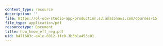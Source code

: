 ```yaml
---
content_type: resource
description: ''
file: https://ol-ocw-studio-app-production.s3.amazonaws.com/courses/15-667-negotiation-and-conflict-management-spring-2001/b471683ce41e60121fc03b3b1a453e01_how_know_eff_neg.pdf
file_type: application/pdf
resourcetype: Document
title: how_know_eff_neg.pdf
uid: b471683c-e41e-6012-1fc0-3b3b1a453e01
---
```

